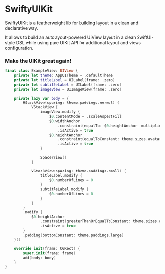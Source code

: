 # SwiftyUIKit

SwiftyUIKit is a featherweight lib for building layout in a clean and declarative way.

It allows to build an autolayout-powered UIView layout in a clean SwiftUI-style DSL
while using pure UIKit API for additional layout and views configuration.


### Make the UIKit great again!

```swift
final class ExampleView: UIView {
    private let theme: AppUITheme = .defaultTheme
    private let titleLabel = UILabel(frame: .zero)
    private let subtitleLabel = UILabel(frame: .zero)
    private let imageView = UIImageView(frame: .zero)

    private lazy var body = {
        HStackView(spacing: theme.paddings.normal) {
            VStackView {
                imageView.modify {
                    $0.contentMode = .scaleAspectFill
                    $0.widthAnchor
                        .constraint(equalTo: $0.heightAnchor, multiplier: 1.0)
                        .isActive = true
                    $0.heightAnchor
                        .constraint(equalToConstant: theme.sizes.avatar)
                        .isActive = true
                }

                SpacerView()
            }

            VStackView(spacing: theme.paddings.small) {
                titleLabel.modify {
                    $0.numberOfLines = 0
                }
                subtitleLabel.modify {
                    $0.numberOfLines = 0
                }
            }
        }
        .modify {
            $0.heightAnchor
                .constraint(greaterThanOrEqualToConstant: theme.sizes.avatar)
                .isActive = true
        }
        .padding(bottomConstant: theme.paddings.large)
    }()

    override init(frame: CGRect) {
        super.init(frame: frame)
        add(body: body)
    }
}
```
